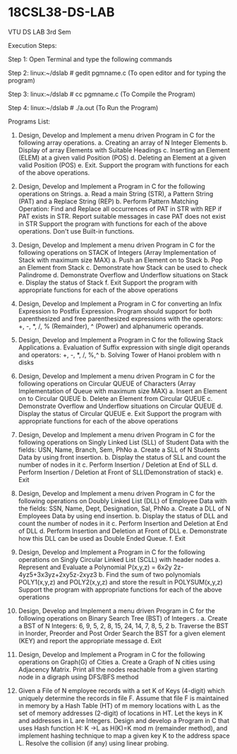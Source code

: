 # 18CSL38-DS-LAB

VTU DS  LAB 3rd Sem

Execution Steps:

Step 1: Open Terminal and type the following commands

Step 2: linux:~/dslab # gedit pgmname.c (To open editor and for typing the program)

Step 3: linux:~/dslab # cc pgmname.c (To Compile the Program)

Step 4: linux:~/dslab # ./a.out (To Run the Program)

Programs List:

1. Design, Develop and Implement a menu driven Program in C for the following array
operations.
a. Creating an array of N Integer Elements
b. Display of array Elements with Suitable Headings
c. Inserting an Element (ELEM) at a given valid Position (POS)
d. Deleting an Element at a given valid Position (POS) e. Exit.
Support the program with functions for each of the above operations.

2. Design, Develop and Implement a Program in C for the following operations on Strings.
a. Read a main String (STR), a Pattern String (PAT) and a Replace String (REP)
b. Perform Pattern Matching Operation: Find and Replace all occurrences of PAT in STR
with REP if PAT exists in STR. Report suitable messages in case PAT does not exist in
STR
Support the program with functions for each of the above operations. Don't use Built-in
functions.

3. Design, Develop and Implement a menu driven Program in C for the following operations on
STACK of Integers (Array Implementation of Stack with maximum size MAX)
a. Push an Element on to Stack
b. Pop an Element from Stack
c. Demonstrate how Stack can be used to check Palindrome
d. Demonstrate Overflow and Underflow situations on Stack
e. Display the status of Stack
f. Exit
Support the program with appropriate functions for each of the above operations

4. Design, Develop and Implement a Program in C for converting an Infix Expression to Postfix
Expression. Program should support for both parenthesized and free parenthesized expressions
with the operators: +, -, *, /, % (Remainder), ^ (Power) and alphanumeric operands.

5. Design, Develop and Implement a Program in C for the following Stack Applications
a. Evaluation of Suffix expression with single digit operands and operators: +, -, *, /, %,^
b. Solving Tower of Hanoi problem with n disks

6. Design, Develop and Implement a menu driven Program in C for the following operations on
Circular QUEUE of Characters (Array Implementation of Queue with maximum size MAX)
a. Insert an Element on to Circular QUEUE
b. Delete an Element from Circular QUEUE
c. Demonstrate Overflow and Underflow situations on Circular QUEUE
d. Display the status of Circular QUEUE
e. Exit
Support the program with appropriate functions for each of the above operations

7. Design, Develop and Implement a menu driven Program in C for the following operations on
Singly Linked List (SLL) of Student Data with the fields: USN, Name, Branch, Sem, PhNo
a. Create a SLL of N Students Data by using front insertion.
b. Display the status of SLL and count the number of nodes in it
c. Perform Insertion / Deletion at End of SLL
d. Perform Insertion / Deletion at Front of SLL(Demonstration of stack) e. Exit

8. Design, Develop and Implement a menu driven Program in C for the following operations on
Doubly Linked List (DLL) of Employee Data with the fields: SSN, Name, Dept, Designation,
Sal, PhNo
a. Create a DLL of N Employees Data by using end insertion.
b. Display the status of DLL and count the number of nodes in it
c. Perform Insertion and Deletion at End of DLL
d. Perform Insertion and Deletion at Front of DLL
e. Demonstrate how this DLL can be used as Double Ended Queue. f. Exit

9. Design, Develop and Implement a Program in C for the following operations on Singly
Circular Linked List (SCLL) with header nodes
a. Represent and Evaluate a Polynomial P(x,y,z) = 6x2y
2z-4yz5+3x3yz+2xy5z-2xyz3
b. Find the sum of two polynomials POLY1(x,y,z) and POLY2(x,y,z) and store the result in
POLYSUM(x,y,z)
Support the program with appropriate functions for each of the above operations

10. Design, Develop and Implement a menu driven Program in C for the following operations on
Binary Search Tree (BST) of Integers .
a. Create a BST of N Integers: 6, 9, 5, 2, 8, 15, 24, 14, 7, 8, 5, 2
b. Traverse the BST in Inorder, Preorder and Post Order
Search the BST for a given element (KEY) and report the appropriate message d. Exit

11. Design, Develop and Implement a Program in C for the following operations on Graph(G) of
Cities
a. Create a Graph of N cities using Adjacency Matrix.
Print all the nodes reachable from a given starting node in a digraph using DFS/BFS method

12. Given a File of N employee records with a set K of Keys (4-digit) which uniquely determine the
records in file F. Assume that file F is maintained in memory by a Hash Table (HT) of m
memory locations with L as the set of memory addresses (2-digit) of locations in HT. Let the
keys in K and addresses in L are Integers. Design and develop a Program in C that uses Hash
function H: K →L as H(K)=K mod m (remainder method), and implement hashing technique to
map a given key K to the address space L. Resolve the collision (if any) using linear probing.
